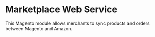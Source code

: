 Marketplace Web Service
=======================

This Magento module allows merchants to sync products and orders between Magento and Amazon.
